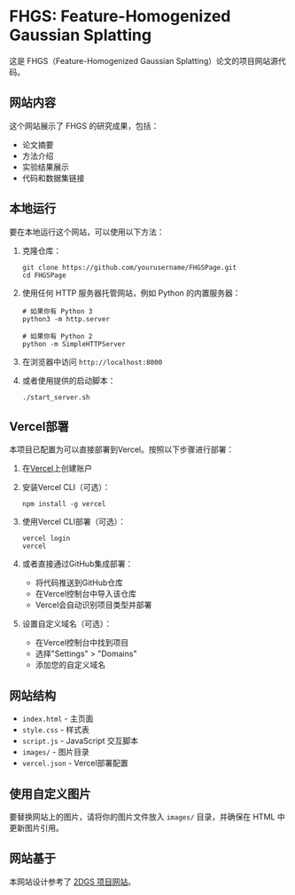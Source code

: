 # FHGS: Feature-Homogenized Gaussian Splatting

这是 FHGS（Feature-Homogenized Gaussian Splatting）论文的项目网站源代码。

## 网站内容

这个网站展示了 FHGS 的研究成果，包括：

- 论文摘要
- 方法介绍
- 实验结果展示
- 代码和数据集链接

## 本地运行

要在本地运行这个网站，可以使用以下方法：

1. 克隆仓库：
   ```
   git clone https://github.com/yourusername/FHGSPage.git
   cd FHGSPage
   ```

2. 使用任何 HTTP 服务器托管网站，例如 Python 的内置服务器：
   ```
   # 如果你有 Python 3
   python3 -m http.server
   
   # 如果你有 Python 2
   python -m SimpleHTTPServer
   ```

3. 在浏览器中访问 `http://localhost:8000`

4. 或者使用提供的启动脚本：
   ```
   ./start_server.sh
   ```

## Vercel部署

本项目已配置为可以直接部署到Vercel。按照以下步骤进行部署：

1. 在[Vercel](https://vercel.com/)上创建账户

2. 安装Vercel CLI（可选）：
   ```
   npm install -g vercel
   ```

3. 使用Vercel CLI部署（可选）：
   ```
   vercel login
   vercel
   ```

4. 或者直接通过GitHub集成部署：
   - 将代码推送到GitHub仓库
   - 在Vercel控制台中导入该仓库
   - Vercel会自动识别项目类型并部署

5. 设置自定义域名（可选）：
   - 在Vercel控制台中找到项目
   - 选择"Settings" > "Domains"
   - 添加您的自定义域名

## 网站结构

- `index.html` - 主页面
- `style.css` - 样式表
- `script.js` - JavaScript 交互脚本
- `images/` - 图片目录
- `vercel.json` - Vercel部署配置

## 使用自定义图片

要替换网站上的图片，请将你的图片文件放入 `images/` 目录，并确保在 HTML 中更新图片引用。

## 网站基于

本网站设计参考了 [2DGS 项目网站](https://surfsplatting.github.io/)。 